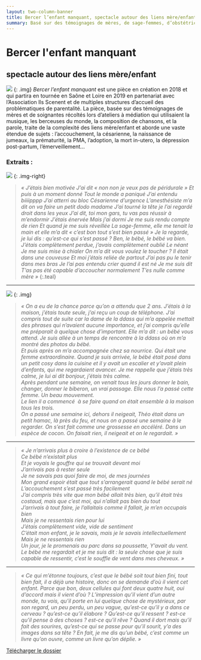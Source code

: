 ```yaml
---
layout: two-column-banner
title: Bercer l’enfant manquant, spectacle autour des liens mère/enfant
summary: Basé sur des témoignages de mères, de sage-femmes, d’obstétriciennes et de psychologues, le spectacle partira en tournée en Saône et Loire en 2019 en partenariat avec des structures d’accompagnement des questions de parentalité. Le spectacle aborde la complexité des liens qui unissent et parfois désunissent les mères et leurs enfants.
---
```


# Bercer l'enfant manquant  
## spectacle autour des liens mère/enfant
![](http://res.cloudinary.com/dnxcesebo/image/upload/c_scale,h_300/v1526489491/affiche_enfant_manquant_ytzq2e.jpg)
{: .img}
*Bercer l’enfant manquant* est une pièce en création en 2018 et qui partira en tournée en Saône et Loire en 2019  en partenariat avec l’Association Ils Scenent et de multiples structures d’accueil des problématiques de parentalité. La pièce, basée sur des témoignages de mères et de soignantes récoltés lors d’ateliers à médiation qui utilisaient la musique, les berceuses du monde, la composition de chansons, et la parole, traite de la complexité des liens mère/enfant et aborde une vaste étendue de sujets : l’accouchement, la césarienne, la naissance de jumeaux, la prématurité, la PMA, l’adoption, la mort in-utero, la dépression post-partum, l’émerveillement...


### Extraits :
![](https://res.cloudinary.com/dnxcesebo/image/upload/c_scale,h_300/v1541816962/flyer-bercer-chalon-dec7-2018_vmb2ds.png)
{: .img-right}
>*«&nbsp;J’étais bien motivée
J’ai dit « non non je veux pas de péridurale »
Et puis à un moment donné
Tout le monde a paniqué
J’ai entendu biiiipppp
J’ai atterri au bloc
Césarienne d’urgence
L’anesthésiste m’a dit on va faire un petit dodo madame
J’ai tourné la tête je l’ai regardé droit dans les yeux
J’ai dit, toi mon gars, tu vas pas réussir à m’endormir
J’étais énervée
Mais j’ai dormi
Je me suis rendu compte de rien
Et quand je me suis réveillée
La sage-femme, elle me tenait la main et elle m’a dit  « c’est bon tout s’est bien passé »
Je la regarde, je lui dis : qu’est-ce qui s’est passé ?
Ben, le bébé, le bébé va bien.
J’étais complètement perdue, j’avais complètement oublié
Le néant
Je me suis mise à chialer
On m’a dit vous voulez le toucher ?
Il était dans une couveuse
Et moi j’étais reliée de partout
J’ai pas pu le tenir dans mes bras
Je l’ai pas entendu crier quand il est né
Je me suis dit
T’as pas été capable d’accoucher normalement
T’es nulle comme mère »*
{:.teal}


----
![](https://res.cloudinary.com/dnxcesebo/image/upload/c_scale,h_300/v1541818076/flyer-bercer-macon-nov23-2018_nft2ey.png)
{: .img}
>*«&nbsp;On a eu de la chance parce qu’on a attendu que 2 ans. J’étais à la maison, j’étais toute seule, j’ai reçu un coup de téléphone. J’ai compris tout de suite car la dame de la ddass qui m’a appelée mettait des phrases qui n’avaient aucune importance, et j’ai compris qu’elle me préparait à quelque chose d’important. Elle m’a dit : un bébé vous attend. Je suis allée à un temps de rencontre à la ddass où on m’a montré des photos du bébé.  
Et puis après on m’a accompagnée chez sa nourrice. Qui était une femme extraordinaire. Quand je suis arrivée, le bébé était posé dans un petit cosy dans la cuisine et il y avait un escalier et y’avait plein d’enfants, qui me regardaient avancer. Je me rappelle que j’étais très calme, je lui ai dit bonjour, j’étais très calme.   
Après pendant une semaine, on venait tous les jours donner le bain, changer, donner le biberon, un vrai passage. Elle nous l’a passé cette femme. Un beau mouvement.   
Le lien il a commencé  à se faire quand on était ensemble à la maison tous les trois.  
On a passé une semaine ici, dehors il neigeait, Théo était dans un petit hamac, là près du feu, et nous on a passé une semaine à le regarder. On s’est fait comme une grossesse en accéléré. Dans un espèce de cocon. On faisait rien, il neigeait et on le regardait.&nbsp;»*

----

>*«&nbsp;Je n’arrivais plus à croire à l’existence de ce bébé  
Ce bébé n’existait plus  
Et je voyais le gouffre qui se trouvait devant moi  
J’arrivais pas à rester seule  
Je ne savais pas quoi faire de moi, de mes journées  
Mon grand espoir était que tout s’arrangerait quand le bébé serait né  
L’accouchement s’est passé très facilement  
J’ai compris très vite que mon bébé allait très bien, qu’il était très costaud, mais que c’est moi, qui n’allait pas bien du tout  
J’arrivais à tout faire, je l’allaitais comme il fallait, je m’en occupais bien  
Mais je ne ressentais rien pour lui  
J’étais complètement vide, vide de sentiment  
C’était mon enfant, je le savais, mais je le savais intellectuellement   
Mais je ne ressentais rien  
Un jour, je le promenais au parc dans sa poussette,
Y’avait du vent. Le bébé me regardait et je me suis dit : la seule chose que je suis capable de ressentir, c’est le souffle de vent dans mes cheveux.&nbsp;»*

----
>*«&nbsp;Ce qui m’étonne toujours, c’est que le bébé soit tout bien fini, tout bien fait, il a déjà une histoire, donc on se demande d’où il vient cet enfant. Parce que bon, deux cellules qui font deux quatre huit, oui d’accord mais il vient d’où ? L’impression qu’il vient d’un autre monde, tu vois, qu’il porte en lui quelque chose de mystérieux, par son regard, un peu perdu, un peu vague, qu’est-ce qu’il y a dans ce cerveau ? qu’est-ce qu’il élabore ? Qu’est-ce qu’il ressent ? est-ce qu’il pense à des choses ? est-ce qu’il rêve ? Quand il dort mais qu’il fait des sourires, qu’est-ce qui se passe pour qu’il sourit, y’a des images dans sa tête ? En fait, je me dis qu’un bébé, c’est comme un livre qu’on ouvre, comme un livre qu’on déplie.&nbsp;»*

[Télécharger le dossier](bercer-l-enfant-manquant-dossier.pdf)

<br>
